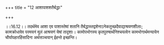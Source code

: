 +++
title = "12 आशापाशशतैर्बद्धाः"

+++
  
  
।।16.12।। तदर्थमेव आशा एव पाशास्तेषां शतानि
तैर्बद्धास्तद्वशेनाऽनेकतुच्छदैवाद्याश्रयणशीलाः; कामक्रोधावेव परमयनं मूलं
आश्रयणं येषां तादृशाः। कामोपभोगस्य कृतपुरुषार्थनिश्चयत्वेन
कामभोगार्थमन्यायेन चौर्यापहारहिंसादिना अर्थसञ्चयान् ईहन्ते इच्छन्ति।  
  
